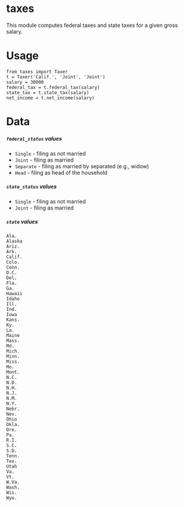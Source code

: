 # taxes

This module computes federal taxes and state taxes for a given gross salary. 
# Usage 
```
from taxes import Taxer
t = Taxer('Calif.', 'Joint', 'Joint')
salary = 30000
federal_tax = t.federal_tax(salary)
state_tax = t.state_tax(salary)
net_income = t.net_income(salary)
```

# Data 

##### `federal_status` values
- `Single` - filing as not married
- `Joint` - filing as married 
- `Separate` - filing as married by separated (e.g., widow)
- `Head` - filing as head of the household

##### `state_status` values
- `Single` - filing as not married 
- `Joint` - filing as married

##### `state` values 
```
Ala.
Alaska
Ariz.
Ark.
Calif.
Colo.
Conn.
D.C.
Del.
Fla.
Ga.
Hawaii
Idaho
Ill.
Ind.
Iowa
Kans.
Ky.
La.
Maine
Mass.
Md.
Mich.
Minn.
Miss.
Mo.
Mont.
N.C.
N.D.
N.H.
N.J.
N.M.
N.Y.
Nebr.
Nev.
Ohio
Okla.
Ore.
Pa.
R.I.
S.C.
S.D.
Tenn.
Tex.
Utah
Va.
Vt.
W.Va.
Wash.
Wis.
Wyo.
```
